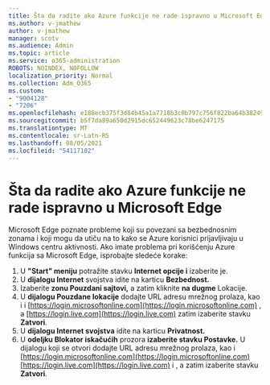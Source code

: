 ```yaml
---
title: Šta da radite ako Azure funkcije ne rade ispravno u Microsoft Edge
ms.author: v-jmathew
author: v-jmathew
manager: scotv
ms.audience: Admin
ms.topic: article
ms.service: o365-administration
ROBOTS: NOINDEX, NOFOLLOW
localization_priority: Normal
ms.collection: Adm_O365
ms.custom:
- "9004128"
- "7206"
ms.openlocfilehash: e188ecb375f3d84b45a1a7718b3c0b797c756f822ba64b3824976fe79c1e8298
ms.sourcegitcommit: b5f7da89a650d2915dc652449623c78be6247175
ms.translationtype: MT
ms.contentlocale: sr-Latn-RS
ms.lasthandoff: 08/05/2021
ms.locfileid: "54117102"
---
```

# <a name="what-to-do-if-azure-features-dont-work-properly-in-microsoft-edge"></a>Šta da radite ako Azure funkcije ne rade ispravno u Microsoft Edge

Microsoft Edge poznate [](https://go.microsoft.com/fwlink/?linkid=2140608) probleme koji su povezani sa bezbednosnim zonama i koji mogu da utiču na to kako se Azure korisnici prijavljivaju u Windows centru aktivnosti. Ako imate problema pri korišćenju Azure funkcija sa Microsoft Edge, isprobajte sledeće korake:

1. U **"Start" meniju** potražite stavku **Internet opcije i** izaberite je.
2. U **dijalogu Internet** svojstva idite na karticu **Bezbednost.**
3. Izaberite **zonu Pouzdani sajtovi,** a zatim kliknite **na dugme** Lokacije.
4. U **dijalogu Pouzdane lokacije** dodajte URL adresu mrežnog prolaza, kao i i [https://login.microsoftonline.com](https://login.microsoftonline.com) , a [https://login.live.com](https://login.live.com) zatim izaberite stavku **Zatvori**.
5. U **dijalogu Internet svojstva** idite na karticu **Privatnost.**
6. U **odeljku Blokator iskačućih** prozora **izaberite stavku Postavke.** U dijalogu koji se otvori dodajte URL adresu mrežnog prolaza, kao i [https://login.microsoftonline.com](https://login.microsoftonline.com) [https://login.live.com](https://login.live.com) i , a zatim izaberite stavku **Zatvori**.
